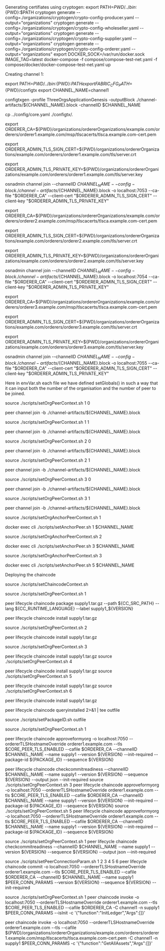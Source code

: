 Generating certifiates using cryptogen: export PATH=${PWD}/../bin:${PWD}:$PATH 
cryptogen generate --config=./organizations/cryptogen/crypto-config-producer.yaml --output="organizations"
cryptogen generate --config=./organizations/cryptogen/crypto-config-wholeseller.yaml --output="organizations" 
cryptogen generate --config=./organizations/cryptogen/crypto-config-supplier.yaml --output="organizations" 
cryptogen generate --config=./organizations/cryptogen/crypto-config-orderer.yaml --output="organizations"
export DOCKER_SOCK=/var/run/docker.sock 
IMAGE_TAG=latest docker-compose -f compose/compose-test-net.yaml -f compose/docker/docker-compose-test-net.yaml up



Creating channel 1: 

export PATH=${PWD}/../bin:${PWD}:$PATH 
export FABRIC_CFG_PATH=${PWD}/configtx 
export CHANNEL_NAME=channel1

configtxgen -profile ThreeOrgsApplicationGenesis -outputBlock ./channel-artifacts/${CHANNEL_NAME}.block -channelID $CHANNEL_NAME 

cp ../config/core.yaml ./configtx/.


export ORDERER_CA=${PWD}/organizations/ordererOrganizations/example.com/orderers/orderer1.example.com/msp/tlscacerts/tlsca.example.com-cert.pem

export ORDERER_ADMIN_TLS_SIGN_CERT=${PWD}/organizations/ordererOrganizations/example.com/orderers/orderer1.example.com/tls/server.crt

export ORDERER_ADMIN_TLS_PRIVATE_KEY=${PWD}/organizations/ordererOrganizations/example.com/orderers/orderer1.example.com/tls/server.key

osnadmin channel join --channelID $CHANNEL_NAME --config-block ./channel-artifacts/${CHANNEL_NAME}.block -o localhost:7053 --ca-file "$ORDERER_CA" --client-cert "$ORDERER_ADMIN_TLS_SIGN_CERT" --client-key "$ORDERER_ADMIN_TLS_PRIVATE_KEY"

export ORDERER_CA=${PWD}/organizations/ordererOrganizations/example.com/orderers/orderer2.example.com/msp/tlscacerts/tlsca.example.com-cert.pem

export ORDERER_ADMIN_TLS_SIGN_CERT=${PWD}/organizations/ordererOrganizations/example.com/orderers/orderer2.example.com/tls/server.crt

export ORDERER_ADMIN_TLS_PRIVATE_KEY=${PWD}/organizations/ordererOrganizations/example.com/orderers/orderer2.example.com/tls/server.key

osnadmin channel join --channelID $CHANNEL_NAME --config-block ./channel-artifacts/${CHANNEL_NAME}.block -o localhost:7054 --ca-file "$ORDERER_CA" --client-cert "$ORDERER_ADMIN_TLS_SIGN_CERT" --client-key "$ORDERER_ADMIN_TLS_PRIVATE_KEY"

export ORDERER_CA=${PWD}/organizations/ordererOrganizations/example.com/orderers/orderer3.example.com/msp/tlscacerts/tlsca.example.com-cert.pem

export ORDERER_ADMIN_TLS_SIGN_CERT=${PWD}/organizations/ordererOrganizations/example.com/orderers/orderer3.example.com/tls/server.crt

export ORDERER_ADMIN_TLS_PRIVATE_KEY=${PWD}/organizations/ordererOrganizations/example.com/orderers/orderer3.example.com/tls/server.key

osnadmin channel join --channelID $CHANNEL_NAME --config-block ./channel-artifacts/${CHANNEL_NAME}.block -o localhost:7055 --ca-file "$ORDERER_CA" --client-cert "$ORDERER_ADMIN_TLS_SIGN_CERT" --client-key "$ORDERER_ADMIN_TLS_PRIVATE_KEY"

Here in envVar.sh each file we have defined setGlobals() in such a way that it can input both the number of the organisation and the number of peer to be joined.

source ./scripts/setOrgPeerContext.sh 1 0

peer channel join -b ./channel-artifacts/${CHANNEL_NAME}.block

source ./scripts/setOrgPeerContext.sh 1 1

peer channel join -b ./channel-artifacts/${CHANNEL_NAME}.block

source ./scripts/setOrgPeerContext.sh 2 0

peer channel join -b ./channel-artifacts/${CHANNEL_NAME}.block

source ./scripts/setOrgPeerContext.sh 2 1

peer channel join -b ./channel-artifacts/${CHANNEL_NAME}.block

source ./scripts/setOrgPeerContext.sh 3 0

peer channel join -b ./channel-artifacts/${CHANNEL_NAME}.block

source ./scripts/setOrgPeerContext.sh 3 1

peer channel join -b ./channel-artifacts/${CHANNEL_NAME}.block



source ./scripts/setOrgAnchorPeerContext.sh 1

docker exec cli ./scripts/setAnchorPeer.sh 1 $CHANNEL_NAME

source ./scripts/setOrgAnchorPeerContext.sh 2

docker exec cli ./scripts/setAnchorPeer.sh 3 $CHANNEL_NAME

source ./scripts/setOrgAnchorPeerContext.sh 3

docker exec cli ./scripts/setAnchorPeer.sh 5 $CHANNEL_NAME



Deploying the chaincode


source ./scripts/setChaincodeContext.sh


source ./scripts/setOrgPeerContext.sh 1

peer lifecycle chaincode package supply1.tar.gz --path ${CC_SRC_PATH} --lang ${CC_RUNTIME_LANGUAGE} --label supply1_${VERSION}

peer lifecycle chaincode install supply1.tar.gz


source ./scripts/setOrgPeerContext.sh 2

peer lifecycle chaincode install supply1.tar.gz

source ./scripts/setOrgPeerContext.sh 3

peer lifecycle chaincode install supply1.tar.gz
source ./scripts/setOrgPeerContext.sh 4

peer lifecycle chaincode install supply1.tar.gz
source ./scripts/setOrgPeerContext.sh 5

peer lifecycle chaincode install supply1.tar.gz
source ./scripts/setOrgPeerContext.sh 6

peer lifecycle chaincode install supply1.tar.gz

peer lifecycle chaincode queryinstalled 2>&1 | tee outfile

source ./scripts/setPackageID.sh outfile

source ./scripts/setOrgPeerContext.sh 1

peer lifecycle chaincode approveformyorg -o localhost:7050 --ordererTLSHostnameOverride orderer1.example.com --tls $CORE_PEER_TLS_ENABLED --cafile $ORDERER_CA --channelID $CHANNEL_NAME --name supply1 --version ${VERSION} --init-required --package-id ${PACKAGE_ID} --sequence ${VERSION}


peer lifecycle chaincode checkcommitreadiness --channelID $CHANNEL_NAME --name supply1 --version ${VERSION} --sequence ${VERSION} --output json --init-required
source ./scripts/setOrgPeerContext.sh 3
peer lifecycle chaincode approveformyorg -o localhost:7050 --ordererTLSHostnameOverride orderer1.example.com --tls $CORE_PEER_TLS_ENABLED --cafile $ORDERER_CA --channelID $CHANNEL_NAME --name supply1 --version ${VERSION} --init-required --package-id ${PACKAGE_ID} --sequence ${VERSION}
source ./scripts/setOrgPeerContext.sh 5
peer lifecycle chaincode approveformyorg -o localhost:7050 --ordererTLSHostnameOverride orderer1.example.com --tls $CORE_PEER_TLS_ENABLED --cafile $ORDERER_CA --channelID $CHANNEL_NAME --name supply1 --version ${VERSION} --init-required --package-id ${PACKAGE_ID} --sequence ${VERSION}


source ./scripts/setOrgPeerContext.sh 1
peer lifecycle chaincode checkcommitreadiness --channelID $CHANNEL_NAME --name supply1 --version ${VERSION} --sequence ${VERSION} --output json --init-required


source ./scripts/setPeerConnectionParam.sh 1 2 3 4 5 6
peer lifecycle chaincode commit -o localhost:7050 --ordererTLSHostnameOverride orderer1.example.com --tls $CORE_PEER_TLS_ENABLED --cafile $ORDERER_CA --channelID $CHANNEL_NAME --name supply1 $PEER_CONN_PARAMS --version ${VERSION} --sequence ${VERSION} --init-required

source ./scripts/setOrgPeerContext.sh 1
peer chaincode invoke -o localhost:7050 --ordererTLSHostnameOverride orderer1.example.com --tls $CORE_PEER_TLS_ENABLED --cafile $ORDERER_CA -C channel1 -n supply1 $PEER_CONN_PARAMS --isInit -c '{"function":"InitLedger","Args":[]}'

peer chaincode invoke -o localhost:7050 --ordererTLSHostnameOverride orderer1.example.com --tls --cafile ${PWD}/organizations/ordererOrganizations/example.com/orderers/orderer1.example.com/msp/tlscacerts/tlsca.example.com-cert.pem -C channel1 -n supply1 $PEER_CONN_PARAMS -c '{"function":"GetAllAssets","Args":[]}'
